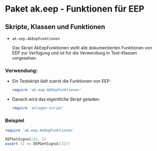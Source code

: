 # Paket ak.eep - Funktionen für EEP

## Skripte, Klassen und Funktionen
* `ak.eep.AkEepFunktionen`

  Das Skript AkEepFunktionen stellt alle dokumentierten Funktionen von EEP zur Verfügung und ist für die Verwendung in Test-Klassen vorgesehen.

### Verwendung:

* Ein Testskript lädt zuerst die Funktionen von EEP:
    ```lua
    require 'ak.eep.AkEepFunktionen'
    ```

* Danach wird das eigentliche Skript geladen:
    ```lua
    require 'anlagen-script'
    ```


### Beispiel

```lua
require 'ak.eep.AkEepFunktionen'

EEPSetSignal(32, 2)
assert (2 == EEPGetSignal(32))
```

